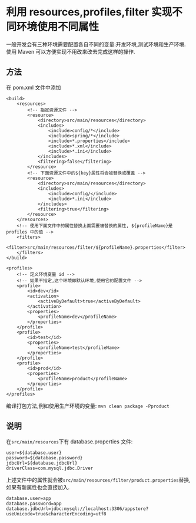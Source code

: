 利用 resources,profiles,filter 实现不同环境使用不同属性
====================
一般开发会有三种环境需要配置各自不同的变量:开发环境,测试环境和生产环境.
使用 Maven 可以方便实现不用改来改去完成这样的操作.

## 方法
在 pom.xml 文件中添加
```
<build>
    <resources>
        <!-- 指定资源文件 -->
        <resource>
            <directory>src/main/resources</directory>
            <includes>
                <include>config/*</include>
                <include>spring/*</include>
                <include>*.properties</include>
                <include>*.xml</include>
                <include>*.ini</include>
            </includes>
            <filtering>false</filtering>
        </resource>
        <!-- 下面资源文件中的${key}属性将会被替换或覆盖 -->
        <resource>
            <directory>src/main/resources</directory>
            <includes>
                <include>config/</include>
                <include>*.ini</include>
            </includes>
            <filtering>true</filtering>
        </resource>
    </resources>
    <!-- 使用下面文件中的属性替换上面需要被替换的属性, ${profileName}是 profiles 中的值 -->
    <filters>
        <filter>src/main/resources/filter/${profileName}.properties</filter>
    </filters>
</build>

<profiles>
    <!-- 定义环境变量 id -->
    <!-- 如果不指定,这个环境即默认环境,使用它的配置文件 -->
    <profile>
        <id>dev</id>
        <activation>
            <activeByDefault>true</activeByDefault>
        </activation>
        <properties>
            <profileName>dev</profileName>
        </properties>
    </profile>
    <profile>
        <id>test</id>
        <properties>
            <profileName>test</profileName>
        </properties>
    </profile>
    <profile>
        <id>prod</id>
        <properties>
            <profileName>product</profileName>
        </properties>
    </profile>
</profiles>
```

编译打包方法,例如使用生产环境的变量: `mvn clean package -Pproduct`

## 说明
在`src/main/resources`下有 database.properties 文件:
```
user=${database.user}
password=${database.password}
jdbcUrl=${database.jdbcUrl}
driverClass=com.mysql.jdbc.Driver
```

上述文件中的属性就会被`src/main/resources/filter/product.properties`替换,如果有新属性也会直接加入.
```
database.user=app
database.password=app
database.jdbcUrl=jdbc:mysql://localhost:3306/appstore?useUnicode=true&characterEncoding=utf8
```
